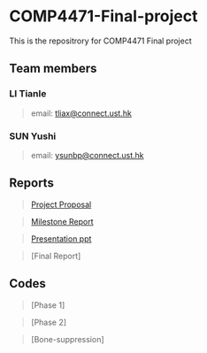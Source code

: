 # COMP4471-Final-project
This is the repositrory for COMP4471 Final project

## Team members
### LI Tianle
> email: tliax@connect.ust.hk
### SUN Yushi
> email: ysunbp@connect.ust.hk

## Reports
> [Project Proposal](https://github.com/ysunbp/Final-project/blob/master/reports/COMP4471%20Project%20Proposal.pdf)

> [Milestone Report](https://github.com/ysunbp/Final-project/blob/master/reports/COMP_4471_Milestone.pdf)

> [Presentation ppt](https://github.com/ysunbp/Final-project/blob/master/reports/Detecting%20COVID-19%20via%20Chest%20X-rays%20Using%20Deep%20Learning.pdf)

> [Final Report]

## Codes
> [Phase 1]

> [Phase 2]

> [Bone-suppression]
